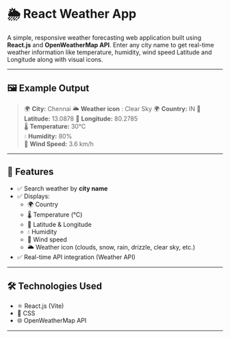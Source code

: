 # 🌦️ React Weather App

A simple, responsive weather forecasting web application built using **React.js** and **OpenWeatherMap API**. Enter any city name to get real-time weather information like temperature, humidity, wind speed Latitude and Longitude along with visual icons.

---

## 🖼️ Example Output

> 🌍 **City:** Chennai
> 🌥️ **Weather icon** : Clear Sky
> 🌍 **Country:** IN
> 📍 **Latitude:** 13.0878
> 📍 **Longitude:** 80.2785  
> 🌡️ **Temperature:** 30°C  
> 💧 **Humidity:** 80%  
> 💨 **Wind Speed:** 3.6 km/h  

---

## 🚀 Features

- ✅ Search weather by **city name**
- ✅ Displays:
  - 🌍 Country
  - 🌡️ Temperature (°C)
  - 📍 Latitude & Longitude
  - 💧 Humidity
  - 💨 Wind speed
  - 🌥️ Weather icon (clouds, snow, rain, drizzle, clear sky, etc.)
- ✅ Real-time API integration (Weather API)

---

## 🛠️ Technologies Used

- ⚛️ React.js (Vite)
- 🎨 CSS
- 🌐 OpenWeatherMap API

---
